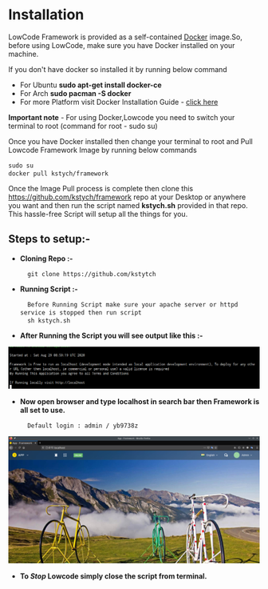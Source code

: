 # Installation 

LowCode Framework is provided as a self-contained [Docker](https://www.docker.com/) image.So, before using LowCode, make sure you have Docker installed on your machine.

If you don't have docker so installed it by running below command
- For Ubuntu **sudo apt-get install docker-ce**
- For Arch **sudo pacman -S docker**
- For more Platform visit Docker Installation Guide - [click here](https://docs.docker.com/get-docker/)

**Important note** - For using Docker,Lowcode you need to switch your terminal to root (command for root - sudo su) 

Once you have Docker installed then change your terminal to root and Pull Lowcode Framework Image by running below commands
	
	sudo su
	docker pull kstych/framework


Once the Image Pull process is complete then clone this https://github.com/kstych/framework repo at your Desktop or anywhere you want and then run the script named **kstych.sh** provided in that repo. This hassle-free Script will setup all the things for you.

Steps to setup:- 
---	

- **Cloning Repo :-**

		git clone https://github.com/kstytch 

- **Running Script :-**
	
		Before Running Script make sure your apache server or httpd service is stopped then run script
		sh kstych.sh

- **After Running the Script you will see output like this :-**

![](Imgs/Lowcode_Terminal_Installation.png)

- **Now **open browser** and type **localhost** in search bar then Framework is all set to use.**

	 	Default login : admin / yb9738z


![Framework Preview](Imgs/App_Preview.png "Framework Preview")

- **To *Stop* Lowcode simply close the script from terminal.** 



	


